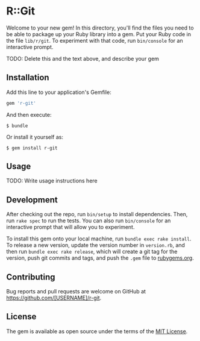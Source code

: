 # R::Git

Welcome to your new gem! In this directory, you'll find the files you need to be able to package up your Ruby library into a gem. Put your Ruby code in the file `lib/r/git`. To experiment with that code, run `bin/console` for an interactive prompt.

TODO: Delete this and the text above, and describe your gem

## Installation

Add this line to your application's Gemfile:

```ruby
gem 'r-git'
```

And then execute:

    $ bundle

Or install it yourself as:

    $ gem install r-git

## Usage

TODO: Write usage instructions here

## Development

After checking out the repo, run `bin/setup` to install dependencies. Then, run `rake spec` to run the tests. You can also run `bin/console` for an interactive prompt that will allow you to experiment.

To install this gem onto your local machine, run `bundle exec rake install`. To release a new version, update the version number in `version.rb`, and then run `bundle exec rake release`, which will create a git tag for the version, push git commits and tags, and push the `.gem` file to [rubygems.org](https://rubygems.org).

## Contributing

Bug reports and pull requests are welcome on GitHub at https://github.com/[USERNAME]/r-git.


## License

The gem is available as open source under the terms of the [MIT License](http://opensource.org/licenses/MIT).

